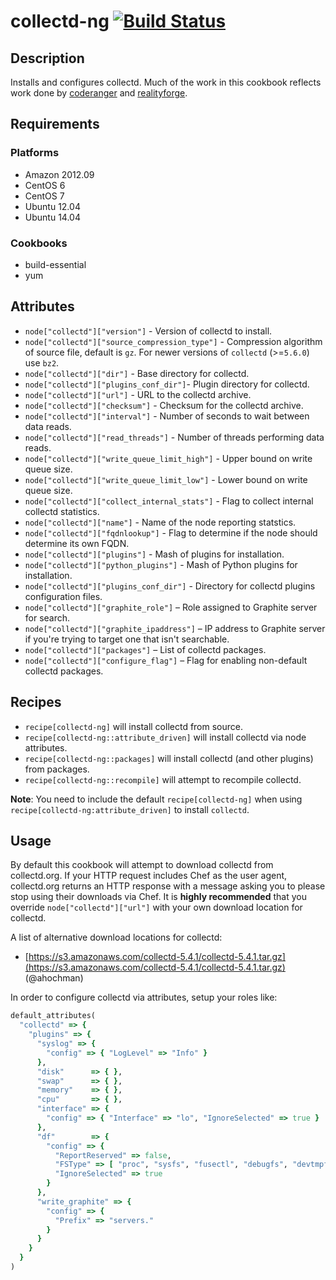 # collectd-ng [![Build Status](https://secure.travis-ci.org/hectcastro/chef-collectd.png?branch=develop)](http://travis-ci.org/hectcastro/chef-collectd)

## Description

Installs and configures collectd.  Much of the work in this cookbook reflects
work done by [coderanger](https://github.com/coderanger/chef-collectd) and
[realityforge](https://github.com/realityforge/chef-collectd).

## Requirements

### Platforms

* Amazon 2012.09
* CentOS 6
* CentOS 7
* Ubuntu 12.04
* Ubuntu 14.04

### Cookbooks

* build-essential
* yum

## Attributes

* `node["collectd"]["version"]` - Version of collectd to install.
* `node["collectd"]["source_compression_type"]` - Compression algorithm of source file, default is `gz`. For newer versions of `collectd` (>=`5.6.0`) use `bz2`.
* `node["collectd"]["dir"]` - Base directory for collectd.
* `node["collectd"]["plugins_conf_dir"]`- Plugin directory for collectd.
* `node["collectd"]["url"]` - URL to the collectd archive.
* `node["collectd"]["checksum"]` - Checksum for the collectd archive.
* `node["collectd"]["interval"]` - Number of seconds to wait between data reads.
* `node["collectd"]["read_threads"]` - Number of threads performing data reads.
* `node["collectd"]["write_queue_limit_high"]` - Upper bound on write queue size.
* `node["collectd"]["write_queue_limit_low"]` - Lower bound on write queue size.
* `node["collectd"]["collect_internal_stats"]` - Flag to collect internal
  collectd statistics.
* `node["collectd"]["name"]` - Name of the node reporting statstics.
* `node["collectd"]["fqdnlookup"]` - Flag to determine if the node should
  determine its own FQDN.
* `node["collectd"]["plugins"]` - Mash of plugins for installation.
* `node["collectd"]["python_plugins"]` - Mash of Python plugins for installation.
* `node["collectd"]["plugins_conf_dir"]` - Directory for collectd plugins configuration files.
* `node["collectd"]["graphite_role"]` – Role assigned to Graphite server for
  search.
* `node["collectd"]["graphite_ipaddress"]` – IP address to Graphite server if
  you're trying to target one that isn't searchable.
* `node["collectd"]["packages"]` – List of collectd packages.
* `node["collectd"]["configure_flag"]` – Flag for enabling non-default collectd packages. 

## Recipes

* `recipe[collectd-ng]` will install collectd from source.
* `recipe[collectd-ng::attribute_driven]` will install collectd via node attributes.
* `recipe[collectd-ng::packages]` will install collectd (and other plugins) from
  packages.
* `recipe[collectd-ng::recompile]` will attempt to recompile collectd.

**Note**: You need to include the default `recipe[collectd-ng]` when using `recipe[collectd-ng:attribute_driven]` to install `collectd`.

## Usage

By default this cookbook will attempt to download collectd from collectd.org.
If your HTTP request includes Chef as the user agent, collectd.org returns an
HTTP response with a message asking you to please stop using their downloads
via Chef. It is **highly recommended** that you override
`node["collectd"]["url"]` with your own download location for collectd.

A list of alternative download locations for collectd:

* [https://s3.amazonaws.com/collectd-5.4.1/collectd-5.4.1.tar.gz](https://s3.amazonaws.com/collectd-5.4.1/collectd-5.4.1.tar.gz) (@ahochman)

In order to configure collectd via attributes, setup your roles like:

```ruby
default_attributes(
  "collectd" => {
    "plugins" => {
      "syslog" => {
        "config" => { "LogLevel" => "Info" }
      },
      "disk"      => { },
      "swap"      => { },
      "memory"    => { },
      "cpu"       => { },
      "interface" => {
        "config" => { "Interface" => "lo", "IgnoreSelected" => true }
      },
      "df"        => {
        "config" => {
          "ReportReserved" => false,
          "FSType" => [ "proc", "sysfs", "fusectl", "debugfs", "devtmpfs", "devpts", "tmpfs" ],
          "IgnoreSelected" => true
        }
      },
      "write_graphite" => {
        "config" => {
          "Prefix" => "servers."
        }
      }
    }
  }
)
```
